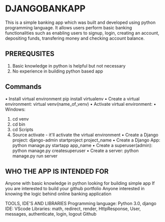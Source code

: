 # DJANGOBANKAPP
This is a simple banking app which was built and developed using python programming language. It allows users perform basic banking functionalities such as enabling users to signup, login, creating an account, depositing funds, transfering money and checking account balance.

## PREREQUSITES
1. Basic knowledge in python is helpful but not necessary
2. No experience in building python based app

## Commands
• Install virtual environment pip install virtualenv
• Create a virtual environment: virtual venv(name_of_venv)
• Activate virtual environment:
    • Windows:
1. cd venv
2. cd bin
3. cd Scripts
4. Source activate - it'll activate the virtual environment
• Create a Django project: django-admin startproject project_name
• Create a Django App: python manage.py startapp app_name
• Create a superuser(admin): python manage.py createsuperuser
• Create a server: python manage.py run server

## WHO THE APP IS INTENDED FOR
Anyone with basic knowledge in python looking for building simple app
If you are interested to build your github portfolio
Anyone interested in knowing the logic behind online banking application

TOOLS, IDE'S AND LIBRARIES
Programming language: Python 3.0, django
IDE: VScode
Libraries: math, redirect, render, HttpResponse, User, messages, authenticate, login, logout
Github
